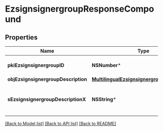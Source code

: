 # EzsignsignergroupResponseCompound

## Properties
Name | Type | Description | Notes
------------ | ------------- | ------------- | -------------
**pkiEzsignsignergroupID** | **NSNumber*** | The unique ID of the Ezsignsignergroup | 
**objEzsignsignergroupDescription** | [**MultilingualEzsignsignergroupDescription***](MultilingualEzsignsignergroupDescription.md) |  | 
**sEzsignsignergroupDescriptionX** | **NSString*** | The Description of the Ezsignsignergroup in the language of the requester | [optional] 

[[Back to Model list]](../README.md#documentation-for-models) [[Back to API list]](../README.md#documentation-for-api-endpoints) [[Back to README]](../README.md)


